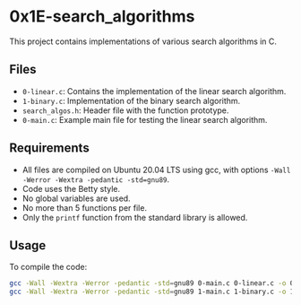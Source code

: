 # 0x1E-search_algorithms

This project contains implementations of various search algorithms in C.

## Files

- `0-linear.c`: Contains the implementation of the linear search algorithm.
- `1-binary.c`: Implementation of the binary search algorithm.
- `search_algos.h`: Header file with the function prototype.
- `0-main.c`: Example main file for testing the linear search algorithm.

## Requirements

- All files are compiled on Ubuntu 20.04 LTS using gcc, with options `-Wall -Werror -Wextra -pedantic -std=gnu89`.
- Code uses the Betty style.
- No global variables are used.
- No more than 5 functions per file.
- Only the `printf` function from the standard library is allowed.

## Usage

To compile the code:
```sh
gcc -Wall -Wextra -Werror -pedantic -std=gnu89 0-main.c 0-linear.c -o 0-linear
gcc -Wall -Wextra -Werror -pedantic -std=gnu89 1-main.c 1-binary.c -o 1-binary